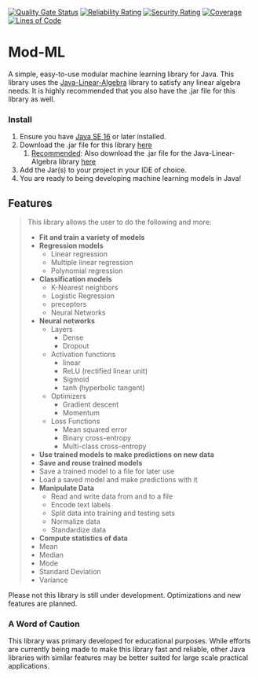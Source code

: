 [![Quality Gate Status](https://sonarcloud.io/api/project_badges/measure?project=jacobdwatters_JML&metric=alert_status)](https://sonarcloud.io/dashboard?id=jacobdwatters_JML)
[![Reliability Rating](https://sonarcloud.io/api/project_badges/measure?project=jacobdwatters_JML&metric=reliability_rating)](https://sonarcloud.io/dashboard?id=jacobdwatters_JML)
[![Security Rating](https://sonarcloud.io/api/project_badges/measure?project=jacobdwatters_JML&metric=security_rating)](https://sonarcloud.io/dashboard?id=jacobdwatters_JML)
[![Coverage](https://sonarcloud.io/api/project_badges/measure?project=jacobdwatters_JML&metric=coverage)](https://sonarcloud.io/dashboard?id=jacobdwatters_JML)
[![Lines of Code](https://sonarcloud.io/api/project_badges/measure?project=jacobdwatters_JML&metric=ncloc)](https://sonarcloud.io/dashboard?id=jacobdwatters_JML
)

# Mod-ML
A simple, easy-to-use modular machine learning library for Java. This library uses the [Java-Linear-Algebra](https://github.com/jacobdwatters/Java-Linear-Algebra)
library to satisfy any linear algebra needs. It is highly recommended that you also have the .jar file
for this library as well.

### Install
1) Ensure you have [Java SE 16](https://www.oracle.com/java/technologies/javase/jdk17-archive-downloads.html) or later installed.
2) Download the .jar file for this library [here](https://www.worldofjacobwatters.com/mod-ml-download)
   1) <u>Recommended</u>: Also download the .jar file for the Java-Linear-Algebra library [here](https://www.worldofjacobwatters.com/download)
3) Add the Jar(s) to your project in your IDE of choice. 
4) You are ready to being developing machine learning models in Java!

## Features
>This library allows the user to do the following and more:
>- <b>Fit and train a variety of models</b>
>  - <b>Regression models</b>
>    - Linear regression
>    - Multiple linear regression
>    - Polynomial regression
>  - <b>Classification models</b>
>    - K-Nearest neighbors
>    - Logistic Regression
>    - preceptors
>    - Neural Networks
>  - <b>Neural networks</b>
>    - Layers
>      - Dense
>      - Dropout
>    - Activation functions
>      - linear
>      - ReLU (rectified linear unit)
>      - Sigmoid
>      - tanh (hyperbolic tangent)
>    - Optimizers
>      - Gradient descent
>      - Momentum
>    - Loss Functions
>      - Mean squared error
>      - Binary cross-entropy
>      - Multi-class cross-entropy
>- <b>Use trained models to make predictions on new data</b>
>- <b>Save and reuse trained models</b>
>  - Save a trained model to a file for later use
>  - Load a saved model and make predictions with it
>- <b>Manipulate Data</b>
>    - Read and write data from and to a file
>    - Encode text labels
>    - Split data into training and testing sets
>    - Normalize data
>    - Standardize data
>- <b>Compute statistics of data</b>
>  - Mean
>  - Median
>  - Mode
>  - Standard Deviation
>  - Variance

Please not this library is still under development. Optimizations and new features are planned.

### A Word of Caution
This library was primary developed for educational purposes. While efforts are currently being made to make this library fast and reliable,
other Java libraries with similar features may be better suited for large scale practical applications.
